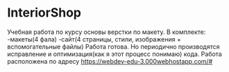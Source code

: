 # InteriorShop
Учебная работа по курсу основы верстки по макету.
В комплекте:
-макеты(4 фала)
-сайт(4 страницы, стили, изображения + вспомогательные файлы)
Работа готова. Но периодично производятся исправление и оптимизация(как я этот процесс понимаю) кода.
Работа расположена по адресу https://webdev-edu-3.000webhostapp.com/#
